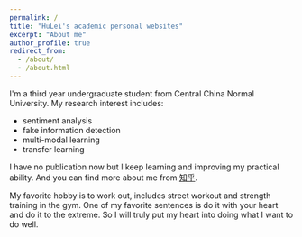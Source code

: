 ```yaml
---
permalink: /
title: "HuLei's academic personal websites"
excerpt: "About me"
author_profile: true
redirect_from: 
  - /about/
  - /about.html
---
```



I'm a third year undergraduate student from Central China Normal University.
My research interest includes:
- sentiment analysis
- fake information detection
- multi-modal learning 
- transfer learning

I have no publication now but I keep learning and improving my practical ability. And you can find more about me from [知乎](https://www.zhihu.com/people/wei-zhi-zhe-71-53).

My favorite hobby is to work out, includes  street workout and strength training in the gym. One of my favorite sentences is do it with your heart and do it to the extreme. So I will truly put my heart into doing what I want to do well.
